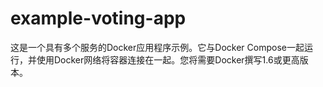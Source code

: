# example-voting-app
这是一个具有多个服务的Docker应用程序示例。它与Docker Compose一起运行，并使用Docker网络将容器连接在一起。您将需要Docker撰写1.6或更高版本。
